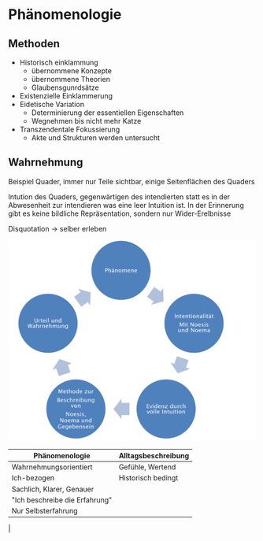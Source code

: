 # Phänomenologie

## Methoden

- Historisch einklammung
  - übernommene Konzepte
  - übernommene Theorien
  - Glaubensgunrdsätze
- Existenzielle Einklammerung
- Eidetische Variation
  - Determinierung der essentiellen Eigenschaften
  - Wegnehmen bis nicht mehr Katze
- Transzendentale Fokussierung
  - Akte und Strukturen werden untersucht

## Wahrnehmung

Beispiel Quader, immer nur Teile sichtbar, einige Seitenflächen des Quaders

Intution des Quaders, gegenwärtigen des intendierten statt es in der Abwesenheit zur intendieren was eine leer Intuition ist. In der Erinnerung gibt es keine bildliche Repräsentation, sondern nur Wider-Erelbnisse

Disquotation -> selber erleben

![Zusammenfassung Phaenomenologie](source/img/2019-03-21-19-07-54.png)

| Phänomenologie| Alltagsbeschreibung   |
| ------------- |-----------------------| 
| Wahrnehmungsorientiert | Gefühle, Wertend | 
| Ich-bezogen | Historisch bedingt |
| Sachlich, Klarer, Genauer | |
| "Ich beschreibe die Erfahrung" | |
| Nur Selbsterfahrung | |
|